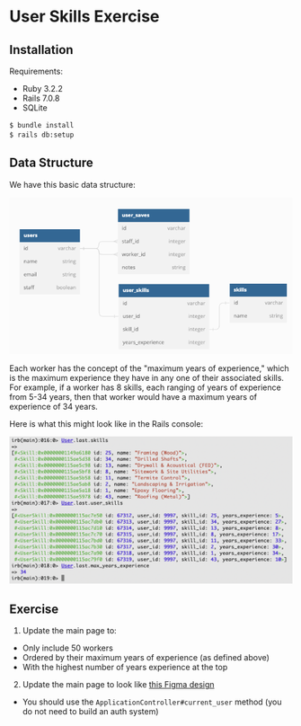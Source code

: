 # User Skills Exercise

## Installation

Requirements:

* Ruby 3.2.2
* Rails 7.0.8
* SQLite

```bash
$ bundle install
$ rails db:setup
```

## Data Structure

We have this basic data structure:

![ERD diagram showing Users linked to Skills through UserSkills](docs/erd.png)

Each worker has the concept of the "maximum years of experience," which is the maximum experience they have in any one of their associated skills. For example, if a worker has 8 skills, each ranging of years of experience from 5-34 years, then that worker would have a maximum years of experience of 34 years.

Here is what this might look like in the Rails console:

![Rails console output showing Users, associated User Skills, Skills, and a maximum number of years of experience](docs/user_skills.png)

## Exercise

1. Update the main page to:
  - Only include 50 workers
  - Ordered by their maximum years of experience (as defined above)
  - With the highest number of years experience at the top
2. Update the main page to look like [this Figma design](https://www.figma.com/file/IGrW9BbtG4AtW8E2bU2IoW/Coding-Sample?type=design&node-id=2-2&mode=design&t=XabrHnjlZd4aXejF-0)
  - You should use the `ApplicationController#current_user` method (you do not need to build an auth system)

